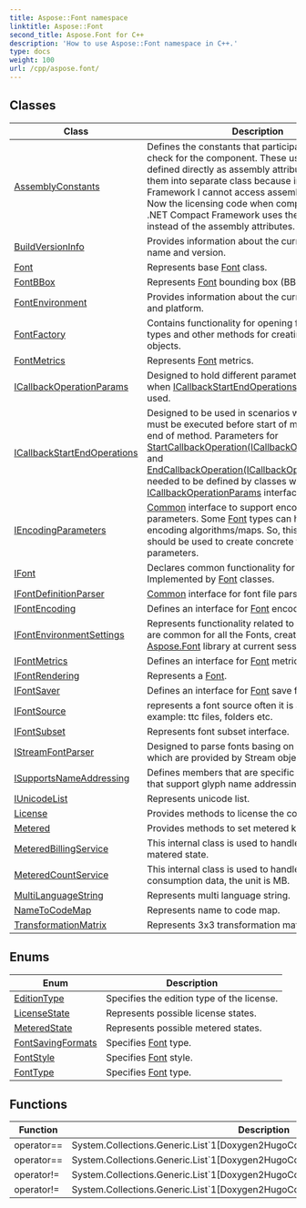 ```yaml
---
title: Aspose::Font namespace
linktitle: Aspose::Font
second_title: Aspose.Font for C++
description: 'How to use Aspose::Font namespace in C++.'
type: docs
weight: 100
url: /cpp/aspose.font/
---
```




## Classes

| Class | Description |
| --- | --- |
| [AssemblyConstants](./assemblyconstants/) | Defines the constants that participate in the license check for the component. These used to be defined directly as assembly attributes, but I moved them into separate class because in .NET Compact Framework I cannot access assembly attributes. Now the licensing code when compiled for the .NET Compact Framework uses these constants instead of the assembly attributes. |
| [BuildVersionInfo](./buildversioninfo/) | Provides information about the current product name and version. |
| [Font](./font/) | Represents base [Font](./font/) class. |
| [FontBBox](./fontbbox/) | Represents [Font](./font/) bounding box (BBox). |
| [FontEnvironment](./fontenvironment/) | Provides information about the current environment and platform. |
| [FontFactory](./fontfactory/) | Contains functionality for opening fonts of different types and other methods for creating various objects. |
| [FontMetrics](./fontmetrics/) | Represents [Font](./font/) metrics. |
| [ICallbackOperationParams](./icallbackoperationparams/) | Designed to hold different parameters for scenarios when [ICallbackStartEndOperations](./icallbackstartendoperations/) interface is used. |
| [ICallbackStartEndOperations](./icallbackstartendoperations/) | Designed to be used in scenarios when some logic must be executed before start of method and after end of method. Parameters for [StartCallbackOperation(ICallbackOperationParams)](../) and [EndCallbackOperation(ICallbackOperationParams)](../) needed to be defined by classes which must inherit [ICallbackOperationParams](./icallbackoperationparams/) interface. |
| [IEncodingParameters](./iencodingparameters/) | [Common](../aspose.font.common/) interface to support encoding parameters. Some [Font](./font/) types can have multiple encoding algorithms/maps. So, this interface should be used to create concrete font encoding parameters. |
| [IFont](./ifont/) | Declares common functionality for all font formats. Implemented by [Font](./font/) classes. |
| [IFontDefinitionParser](./ifontdefinitionparser/) | [Common](../aspose.font.common/) interface for font file parsers. |
| [IFontEncoding](./ifontencoding/) | Defines an interface for [Font](./font/) encoding. |
| [IFontEnvironmentSettings](./ifontenvironmentsettings/) | Represents functionality related to settings which are common for all the Fonts, created by [Aspose.Font](./) library at current session. |
| [IFontMetrics](./ifontmetrics/) | Defines an interface for [Font](./font/) metrics tools. |
| [IFontRendering](./ifontrendering/) | Represents a [Font](./font/). |
| [IFontSaver](./ifontsaver/) | Defines an interface for [Font](./font/) save functionality. |
| [IFontSource](./ifontsource/) | represents a font source often it is a font collection example: ttc files, folders etc. |
| [IFontSubset](./ifontsubset/) | Represents font subset interface. |
| [IStreamFontParser](./istreamfontparser/) | Designed to parse fonts basing on stream bytes, which are provided by Stream object. |
| [ISupportsNameAddressing](./isupportsnameaddressing/) | Defines members that are specific to encodings that support glyph name addressing. |
| [IUnicodeList](./iunicodelist/) | Represents unicode list. |
| [License](./license/) | Provides methods to license the component. |
| [Metered](./metered/) | Provides methods to set metered key. |
| [MeteredBillingService](./meteredbillingservice/) | This internal class is used to handle customer's matered state. |
| [MeteredCountService](./meteredcountservice/) | This internal class is used to handle customer's consumption data, the unit is MB. |
| [MultiLanguageString](./multilanguagestring/) | Represents multi language string. |
| [NameToCodeMap](./nametocodemap/) | Represents name to code map. |
| [TransformationMatrix](./transformationmatrix/) | Represents 3x3 transformation matrix | A B 0 | | C D 0 | | TX TY 1 |. |
## Enums

| Enum | Description |
| --- | --- |
| [EditionType](./editiontype/) | Specifies the edition type of the license. |
| [LicenseState](./licensestate/) | Represents possible license states. |
| [MeteredState](./meteredstate/) | Represents possible metered states. |
| [FontSavingFormats](./fontsavingformats/) | Specifies [Font](./font/) type. |
| [FontStyle](./fontstyle/) | Specifies [Font](./font/) style. |
| [FontType](./fonttype/) | Specifies [Font](./font/) type. |
## Functions

| Function | Description |
| --- | --- |
| operator== | System.Collections.Generic.List`1[Doxygen2HugoConverter.Markup.SimpleMarkupEntry] |
| operator== | System.Collections.Generic.List`1[Doxygen2HugoConverter.Markup.SimpleMarkupEntry] |
| operator!= | System.Collections.Generic.List`1[Doxygen2HugoConverter.Markup.SimpleMarkupEntry] |
| operator!= | System.Collections.Generic.List`1[Doxygen2HugoConverter.Markup.SimpleMarkupEntry] |
